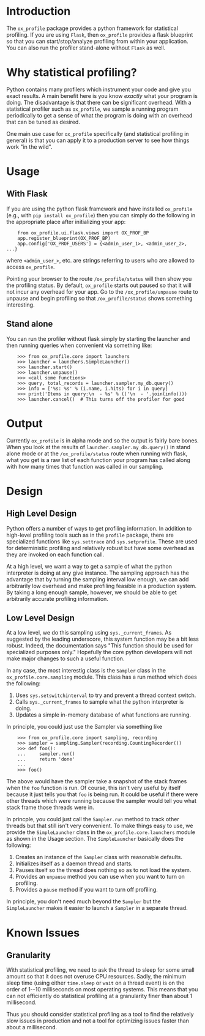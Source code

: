 # Introduction

The `ox_profile` package provides a python framework for statistical
profiling. If you are using `Flask`, then `ox_profile` provides a
flask blueprint so that you can start/stop/analyze profiling from
within your application. You can also run the profiler stand-alone
without `Flask` as well.

# Why statistical profiling?

Python contains many profilers which instrument your code and give you
exact results. A main benefit here is you know *exactly* what your
program is doing. The disadvantage is that there can be significant
overhead. With a statistical profiler such as `ox_profile`, we sample
a running program periodically to get a sense of what the program is
doing with an overhead that can be tuned as desired.

One main use case for `ox_profile` specifically (and statistical
profiling in general) is that you can apply it to a production server
to see how things work "in the wild".

# Usage

## With Flask

If you are using the python flask framework and have installed
`ox_profile` (e.g., with `pip install ox_profile`) then you can simply
do the following in the appropriate place after initializing your app:

```
    from ox_profile.ui.flask.views import OX_PROF_BP
    app.register_blueprint(OX_PROF_BP)
	app.config['OX_PROF_USERS'] = {<admin_user_1>, <admin_user_2>, ...}
```

where `<admin_user_>`, etc. are strings referring to users who are
allowed to access `ox_profile`.

Pointing your browser to the route `/ox_profile/status` will then show
you the profiling status. By default, `ox_profile` starts out paused
so that it will not incur any overhead for your app. Go to
the `/ox_profile/unpause` route to unpause and begin profiling so
that `/ox_profile/status` shows something interesting.

## Stand alone

You can run the profiler without flask simply by starting the launcher
and then running queries when convenient via something like:

```
    >>> from ox_profile.core import launchers
    >>> launcher = launchers.SimpleLauncher()
    >>> launcher.start()
    >>> launcher.unpause()
    >>> <call some functions>
    >>> query, total_records = launcher.sampler.my_db.query()
	>>> info = ['%s: %s' % (i.name, i.hits) for i in query]
	>>> print('Items in query:\n  - %s' % (('\n  - '.join(info))))
	>>> launcher.cancel()  # This turns off the profiler for good
```

# Output

Currently `ox_profile` is in alpha mode and so the output is fairly
bare bones. When you look at the results of
`launcher.sampler.my_db.query()` in stand alone mode or at the
`/ox_profile/status` route when running with flask, what you get is a
raw list of each function your program has called along with how many
times that function was called in our sampling.

# Design

## High Level Design

Python offers a number of ways to get profiling information. In
addition to high-level profiling tools such as in the `profile`
package, there are specialized functions like `sys.settrace` and
`sys.setprofile`. These are used for deterministic profiling and
relatively robust but have some overhead as they are invoked on each
function call.

At a high level, we want a way to get a sample of what the python
interpreter is doing at any give instance. The sampling approach has
the advantage that by turning the sampling interval low enough, we can
add arbitrarily low overhead and make profiling feasible in a
production system. By taking a long enough sample, however, we should
be able to get arbitrarily accurate profiling information.

## Low Level Design

At a low level, we do this sampling using `sys._current_frames`. As
suggested by the leading underscore, this system function may be a bit
less robust. Indeed, the documentation says "This function should be
used for specialized purposes only." Hopefully the core python
developers will not make major changes to such a useful function.

In any case, the most interestig class is the `Sampler` class in the
`ox_profile.core.sampling` module. This class has a run method which
does the following:

  1. Uses `sys.setswitchinterval` to try and prevent a thread context switch.
  2. Calls `sys._current_frames` to sample what the python interpreter is doing.
  3. Updates a simple in-memory database of what functions are running.

In principle, you could just use the Sampler via something like
```
    >>> from ox_profile.core import sampling, recording
    >>> sampler = sampling.Sampler(recording.CountingRecorder())
    >>> def foo():
    ...     sampler.run()
    ...     return 'done'
    ... 
    >>> foo()
```

The above would have the sampler take a snapshot of the stack frames when the `foo` function is run. Of course, this isn't very useful by itself because it just tells you that `foo` is being run. It could be useful if there were other threads which were running because the sampler would tell you what stack frame those threads were in.

In princple, you could just call the `Sampler.run` method to track
other threads but that still isn't very convenient. To make things
easy to use, we provide the `SimpleLauncher` class in the
`ox_profile.core.launchers` module as shown in the Usage section. The
`SimpleLauncher` basically does the following:

  1. Creates an instance of the `Sampler` class with reasonable defaults.
  2. Initializes itself as a daemon thread and starts.
  3. Pauses itself so the thread does nothing so as to not load the system.
  4. Provides an `unpause` method you can use when you want to turn on profiling.
  5. Provides a `pause` method if you want to turn off profiling.
  
In principle, you don't need much beyond the `Sampler` but the
`SimpleLauncher` makes it easier to launch a `Sampler` in a separate
thread.

# Known Issues

## Granularity

With statistical profiling, we need to ask the thread to sleep for
some small amount so that it does not overuse CPU resources. Sadly,
the minimum sleep time (using either `time.sleep` or `wait` on a
thread event) is on the order of 1--10 milliseconds on most
operating systems. This means that you can not efficiently do
statistical profiling at a granularity finer than about 1
millisecond.

Thus you should consider statistical profiling as a tool to find the
relatively slow issues in production and not a tool for optimizing
issues faster than about a millisecond.
